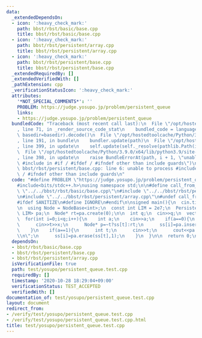 ```yaml
---
data:
  _extendedDependsOn:
  - icon: ':heavy_check_mark:'
    path: bbst/rbst/basic/base.cpp
    title: bbst/rbst/basic/base.cpp
  - icon: ':heavy_check_mark:'
    path: bbst/rbst/persistent/array.cpp
    title: bbst/rbst/persistent/array.cpp
  - icon: ':heavy_check_mark:'
    path: bbst/rbst/persistent/base.cpp
    title: bbst/rbst/persistent/base.cpp
  _extendedRequiredBy: []
  _extendedVerifiedWith: []
  _pathExtension: cpp
  _verificationStatusIcon: ':heavy_check_mark:'
  attributes:
    '*NOT_SPECIAL_COMMENTS*': ''
    PROBLEM: https://judge.yosupo.jp/problem/persistent_queue
    links:
    - https://judge.yosupo.jp/problem/persistent_queue
  bundledCode: "Traceback (most recent call last):\n  File \"/opt/hostedtoolcache/Python/3.9.0/x64/lib/python3.9/site-packages/onlinejudge_verify/documentation/build.py\"\
    , line 71, in _render_source_code_stat\n    bundled_code = language.bundle(stat.path,\
    \ basedir=basedir).decode()\n  File \"/opt/hostedtoolcache/Python/3.9.0/x64/lib/python3.9/site-packages/onlinejudge_verify/languages/cplusplus.py\"\
    , line 191, in bundle\n    bundler.update(path)\n  File \"/opt/hostedtoolcache/Python/3.9.0/x64/lib/python3.9/site-packages/onlinejudge_verify/languages/cplusplus_bundle.py\"\
    , line 399, in update\n    self.update(self._resolve(pathlib.Path(included), included_from=path))\n\
    \  File \"/opt/hostedtoolcache/Python/3.9.0/x64/lib/python3.9/site-packages/onlinejudge_verify/languages/cplusplus_bundle.py\"\
    , line 398, in update\n    raise BundleErrorAt(path, i + 1, \"unable to process\
    \ #include in #if / #ifdef / #ifndef other than include guards\")\nonlinejudge_verify.languages.cplusplus_bundle.BundleErrorAt:\
    \ bbst/rbst/persistent/base.cpp: line 6: unable to process #include in #if / #ifdef\
    \ / #ifndef other than include guards\n"
  code: "#define PROBLEM \"https://judge.yosupo.jp/problem/persistent_queue\"\n\n\
    #include<bits/stdc++.h>\nusing namespace std;\n\n#define call_from_test\n#include\
    \ \"../../bbst/rbst/basic/base.cpp\"\n#include \"../../bbst/rbst/persistent/base.cpp\"\
    \n#include \"../../bbst/rbst/persistent/array.cpp\"\n#undef call_from_test\n\n\
    #ifdef SANITIZE\n#define IGNORE\n#endif\n\nsigned main(){\n  cin.tie(0);\n  ios::sync_with_stdio(0);\n\
    \n  using Node = NodeBase<int>;\n  const int LIM = 2e7;\n  PersistentArray<Node,\
    \ LIM> pa;\n  Node* rt=pa.create(0);\n\n  int q;\n  cin>>q;\n  vector<Node*> ss(q,nullptr);\n\
    \  for(int i=0;i<q;i++){\n    int a;\n    cin>>a;\n    if(a==0){\n      int t,x;\n\
    \      cin>>t>>x;\n      Node* p=~t?ss[t]:rt;\n      ss[i]=pa.insert(p,p->cnt,Node(x));\n\
    \    }\n    if(a==1){\n      int t;\n      cin>>t;\n      cout<<pa.get_val(ss[t],1)<<\"\
    \\n\";\n      ss[i]=pa.erase(ss[t],1);\n    }\n  }\n\n  return 0;\n}\n"
  dependsOn:
  - bbst/rbst/basic/base.cpp
  - bbst/rbst/persistent/base.cpp
  - bbst/rbst/persistent/array.cpp
  isVerificationFile: true
  path: test/yosupo/persistent_queue.test.cpp
  requiredBy: []
  timestamp: '2020-10-28 18:29:04+09:00'
  verificationStatus: TEST_ACCEPTED
  verifiedWith: []
documentation_of: test/yosupo/persistent_queue.test.cpp
layout: document
redirect_from:
- /verify/test/yosupo/persistent_queue.test.cpp
- /verify/test/yosupo/persistent_queue.test.cpp.html
title: test/yosupo/persistent_queue.test.cpp
---
```

